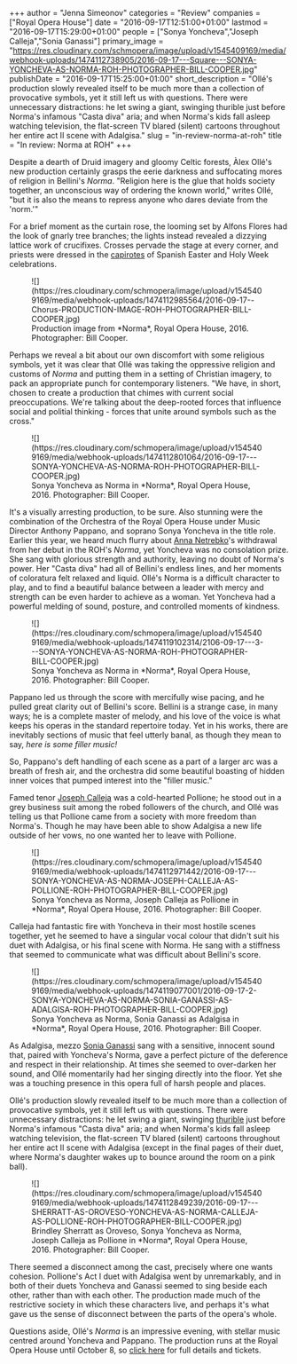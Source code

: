 +++
author = "Jenna Simeonov"
categories = "Review"
companies = ["Royal Opera House"]
date = "2016-09-17T12:51:00+01:00"
lastmod = "2016-09-17T15:29:00+01:00"
people = ["Sonya Yoncheva","Joseph Calleja","Sonia Ganassi"]
primary_image = "https://res.cloudinary.com/schmopera/image/upload/v1545409169/media/webhook-uploads/1474112738905/2016-09-17---Square---SONYA-YONCHEVA-AS-NORMA-ROH-PHOTOGRAPHER-BILL-COOPER.jpg"
publishDate = "2016-09-17T15:25:00+01:00"
short_description = "Ollé&#039;s production slowly revealed itself to be much more than a collection of provocative symbols, yet it still left us with questions. There were unnecessary distractions: he let swing a giant, swinging thurible just before Norma&#039;s infamous &quot;Casta diva&quot; aria; and when Norma&#039;s kids fall asleep watching television, the flat-screen TV blared (silent) cartoons throughout her entire act II scene with Adalgisa."
slug = "in-review-norma-at-roh"
title = "In review: Norma at ROH"
+++

Despite a dearth of Druid imagery and gloomy Celtic forests, Àlex Ollé's new production certainly grasps the eerie darkness and suffocating mores of religion in Bellini's *Norma*. "Religion here is the glue that holds society together, an unconscious way of ordering the known world," writes Ollé, "but it is also the means to repress anyone who dares deviate from the 'norm.'"

For a brief moment as the curtain rose, the looming set by Alfons Flores had the look of gnarly tree branches; the lights instead revealed a dizzying lattice work of crucifixes. Crosses pervade the stage at every corner, and priests were dressed in the [capirotes](https://en.wikipedia.org/wiki/Capirote) of Spanish Easter and Holy Week celebrations. 

<figure data-type="image">![](https://res.cloudinary.com/schmopera/image/upload/v1545409169/media/webhook-uploads/1474112985564/2016-09-17--Chorus-PRODUCTION-IMAGE-ROH-PHOTOGRAPHER-BILL-COOPER.jpg)
<figcaption>Production image from *Norma*, Royal Opera House, 2016. Photographer: Bill Cooper.</figcaption>
</figure>

Perhaps we reveal a bit about our own discomfort with some religious symbols, yet it was clear that Ollé was taking the oppressive religion and customs of *Norma* and putting them in a setting of Christian imagery, to pack an appropriate punch for contemporary listeners. "We have, in short, chosen to create a production that chimes with current social preoccupations. We're talking about the deep-rooted forces that influence social and politial thinking - forces that unite around symbols such as the cross."

<figure data-type="image">
![](https://res.cloudinary.com/schmopera/image/upload/v1545409169/media/webhook-uploads/1474112801064/2016-09-17---SONYA-YONCHEVA-AS-NORMA-ROH-PHOTOGRAPHER-BILL-COOPER.jpg)
<figcaption>Sonya Yoncheva as Norma in *Norma*, Royal Opera House, 2016. Photographer: Bill Cooper.</figcaption>
</figure>

It's a visually arresting production, to be sure. Also stunning were the combination of the Orchestra of the Royal Opera House under Music Director Anthony Pappano, and soprano Sonya Yoncheva in the title role. Earlier this year, we heard much flurry about [Anna Netrebko](/scene/people/anna-netrebko/)'s withdrawal from her debut in the ROH's *Norma*, yet Yoncheva was no consolation prize. She sang with glorious strength and authority, leaving no doubt of Norma's power. Her "Casta diva" had all of Bellini's endless lines, and her moments of coloratura felt relaxed and liquid. Ollé's Norma is a difficult character to play, and to find a beautiful balance between a leader with mercy and strength can be even harder to achieve as a woman. Yet Yoncheva had a powerful melding of sound, posture, and controlled moments of kindness.

<figure data-type="image">![](https://res.cloudinary.com/schmopera/image/upload/v1545409169/media/webhook-uploads/1474119102314/2106-09-17---3---SONYA-YONCHEVA-AS-NORMA-ROH-PHOTOGRAPHER-BILL-COOPER.jpg)
<figcaption>Sonya Yoncheva as Norma in *Norma*, Royal Opera House, 2016. Photographer: Bill Cooper.</figcaption>
</figure>

Pappano led us through the score with mercifully wise pacing, and he pulled great clarity out of Bellini's score. Bellini is a strange case, in many ways; he is a complete master of melody, and his love of the voice is what keeps his operas in the standard repertoire today. Yet in his works, there are inevitably sections of music that feel utterly banal, as though they mean to say, *here is some filler music!*

So, Pappano's deft handling of each scene as a part of a larger arc was a breath of fresh air, and the orchestra did some beautiful boasting of hidden inner voices that pumped interest into the "filler music." 

Famed tenor [Joseph Calleja](/scene/people/joseph-calleja/) was a cold-hearted Pollione; he stood out in a grey business suit among the robed followers of the church, and Ollé was telling us that Pollione came from a society with more freedom than Norma's. Though he may have been able to show Adalgisa a new life outside of her vows, no one wanted her to leave with Pollione. 

<figure data-type="image">![](https://res.cloudinary.com/schmopera/image/upload/v1545409169/media/webhook-uploads/1474112971442/2016-09-17---SONYA-YONCHEVA-AS-NORMA-JOSEPH-CALLEJA-AS-POLLIONE-ROH-PHOTOGRAPHER-BILL-COOPER.jpg)
<figcaption>Sonya Yoncheva as Norma, Joseph Calleja as Pollione in *Norma*, Royal Opera House, 2016. Photographer: Bill Cooper.</figcaption>
</figure>

Calleja had fantastic fire with Yoncheva in their most hostile scenes together, yet he seemed to have a singular vocal colour that didn't suit his duet with Adalgisa, or his final scene with Norma. He sang with a stiffness that seemed to communicate what was difficult about Bellini's score.

<figure data-type="image">![](https://res.cloudinary.com/schmopera/image/upload/v1545409169/media/webhook-uploads/1474119077001/2016-09-17-2-SONYA-YONCHEVA-AS-NORMA-SONIA-GANASSI-AS-ADALGISA-ROH-PHOTOGRAPHER-BILL-COOPER.jpg)
<figcaption>Sonya Yoncheva as Norma, Sonia Ganassi as Adalgisa in *Norma*, Royal Opera House, 2016. Photographer: Bill Cooper.</figcaption>
</figure>

As Adalgisa, mezzo [Sonia Ganassi](/scene/people/sonia-ganassi/) sang with a sensitive, innocent sound that, paired with Yoncheva's Norma, gave a perfect picture of the deference and respect in their relationship. At times she seemed to over-darken her sound, and Ollé momentarily had her singing directly into the floor. Yet she was a touching presence in this opera full of harsh people and places.

Ollé's production slowly revealed itself to be much more than a collection of provocative symbols, yet it still left us with questions. There were unnecessary distractions: he let swing a giant, swinging [thurible](https://en.wikipedia.org/wiki/Thurible) just before Norma's infamous "Casta diva" aria; and when Norma's kids fall asleep watching television, the flat-screen TV blared (silent) cartoons throughout her entire act II scene with Adalgisa (except in the final pages of their duet, where Norma's daughter wakes up to bounce around the room on a pink ball).

<figure data-type="image">
![](https://res.cloudinary.com/schmopera/image/upload/v1545409169/media/webhook-uploads/1474112849239/2016-09-17---SHERRATT-AS-OROVESO-YONCHEVA-AS-NORMA-CALLEJA-AS-POLLIONE-ROH-PHOTOGRAPHER-BILL-COOPER.jpg)
<figcaption>Brindley Sherratt as Oroveso, Sonya Yoncheva as Norma, Joseph Calleja as Pollione in *Norma*, Royal Opera House, 2016. Photographer: Bill Cooper.</figcaption>
</figure>

There seemed a disconnect among the cast, precisely where one wants cohesion.  Pollione's Act I duet with Adalgisa went by unremarkably, and in both of their duets Yoncheva and Ganassi seemed to sing beside each other, rather than with each other. The production made much of the restrictive society in which these characters live, and perhaps it's what gave us the sense of disconnect between the parts of the opera's whole.

Questions aside, Ollé's *Norma* is an impressive evening, with stellar music centred around Yoncheva and Pappano. The production runs at the Royal Opera House until October 8, so [click here](http://www.roh.org.uk/productions/norma-by-alex-olle) for full details and tickets.
